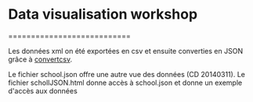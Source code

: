# Data visualisation workshop
===========================

Les données xml on été exportées en csv et ensuite converties en JSON grâce à [convertcsv](http://www.convertcsv.com/csv-to-json.html).

Le fichier school.json offre une autre vue des données (CD 20140311).
Le fichier schollJSON.html donne accès à school.json et donne un exemple d'accès aux données

